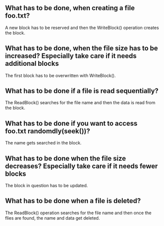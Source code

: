 ## What has to be done, when creating a file foo.txt?
A new block has to be reserved and then the WriteBlock() operation creates the block.

## What has to be done, when the file size has to be increased? Especially take care if it needs additional blocks
The first block has to be overwritten with WriteBlock().

## What has to be done if a file is read sequentially?
The ReadBlock() searches for the file name and then the data is read from the block.

## What has to be done if you want to access foo.txt randomdly(seek())?
The name gets searched in the block.

## What has to be done when the file size decreases? Especially take care if it needs fewer blocks
The block in question has to be updated.

## What has to be done when a file is deleted?
The ReadBlock() operation searches for the file name and then once the flies are found, the name and data get deleted.
